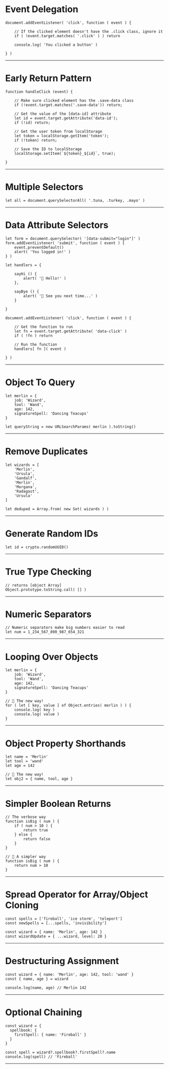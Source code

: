 # Event Delegation

```
document.addEventListener( 'click', function ( event ) {

	// If the clicked element doesn't have the .click class, ignore it
	if ( !event.target.matches( '.click' ) ) return

	console.log( 'You clicked a button' )

} )
```

---

# Early Return Pattern

```
function handleClick (event) {

	// Make sure clicked element has the .save-data class
	if (!event.target.matches('.save-data')) return;

	// Get the value of the [data-id] attribute
	let id = event.target.getAttribute('data-id');
	if (!id) return;

	// Get the user token from localStorage
	let token = localStorage.getItem('token');
	if (!token) return;

	// Save the ID to localStorage
	localStorage.setItem(`${token}_${id}`, true);

}
```

---

# Multiple Selectors

```
let all = document.querySelectorAll( '.tuna, .turkey, .mayo' )
```

---

# Data Attribute Selectors

```
let form = document.querySelector( '[data-submit="login"]' )
form.addEventListener( 'submit', function ( event ) {
	event.preventDefault()
	alert( 'You logged in!' )
} )
```

```
let handlers = {

	sayHi () {
		alert( '🎉 Hello!' )
	},

	sayBye () {
		alert( '👋 See you next time...' )
	}

}

document.addEventListener( 'click', function ( event ) {

	// Get the function to run
	let fn = event.target.getAttribute( 'data-click' )
	if ( !fn ) return

	// Run the function
	handlers[ fn ]( event )

} )
```

---

# Object To Query

```
let merlin = {
	job: 'Wizard',
	tool: 'Wand',
	age: 142,
	signatureSpell: 'Dancing Teacups'
}

let queryString = new URLSearchParams( merlin ).toString()
```

---

# Remove Duplicates

```
let wizards = [
	'Merlin',
	'Ursula',
	'Gandalf',
	'Merlin',
	'Morgana',
	'Radagast',
	'Ursula'
]

let deduped = Array.from( new Set( wizards ) )
```

---

# Generate Random IDs

```
let id = crypto.randomUUID()
```

---

# True Type Checking

```
// returns [object Array]
Object.prototype.toString.call( [] )
```

---

# Numeric Separators

```
// Numeric separators make big numbers easier to read
let num = 1_234_567_890_987_654_321
```

---

# Looping Over Objects

```
let merlin = {
	job: 'Wizard',
	tool: 'Wand',
	age: 142,
	signatureSpell: 'Dancing Teacups'
}

// 🦄 The new way!
for ( let [ key, value ] of Object.entries( merlin ) ) {
	console.log( key )
	console.log( value )
}
```

---

# Object Property Shorthands

```
let name = 'Merlin'
let tool = 'wand'
let age = 142

// 🦄 The new way!
let obj2 = { name, tool, age }
```

---

# Simpler Boolean Returns

```
// The verbose way
function isBig ( num ) {
	if ( num > 10 ) {
		return true
	} else {
		return false
	}
}

// 🦄 A simpler way
function isBig ( num ) {
	return num > 10
}
```

---

# Spread Operator for Array/Object Cloning

```
const spells = ['fireball', 'ice storm', 'teleport']
const newSpells = [...spells, 'invisibility']

const wizard = { name: 'Merlin', age: 142 }
const wizardUpdate = { ...wizard, level: 20 }
```

---

# Destructuring Assignment

```
const wizard = { name: 'Merlin', age: 142, tool: 'wand' }
const { name, age } = wizard

console.log(name, age) // Merlin 142
```

---

# Optional Chaining

```
const wizard = {
  spellbook: {
    firstSpell: { name: 'Fireball' }
  }
}

const spell = wizard?.spellbook?.firstSpell?.name
console.log(spell) // 'Fireball'
```

---
